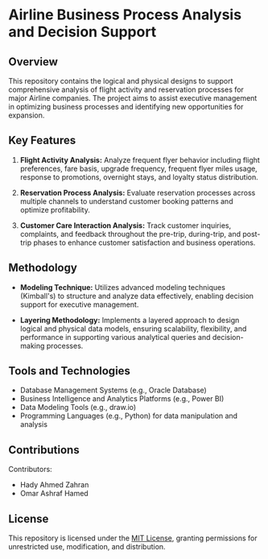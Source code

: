 # Airline Business Process Analysis and Decision Support

## Overview

This repository contains the logical and physical designs to support comprehensive analysis of flight activity and reservation processes for major Airline companies. The project aims to assist executive management in optimizing business processes and identifying new opportunities for expansion.

## Key Features

1. **Flight Activity Analysis:** Analyze frequent flyer behavior including flight preferences, fare basis, upgrade frequency, frequent flyer miles usage, response to promotions, overnight stays, and loyalty status distribution.

2. **Reservation Process Analysis:** Evaluate reservation processes across multiple channels to understand customer booking patterns and optimize profitability.

3. **Customer Care Interaction Analysis:** Track customer inquiries, complaints, and feedback throughout the pre-trip, during-trip, and post-trip phases to enhance customer satisfaction and business operations.

## Methodology

- **Modeling Technique:** Utilizes advanced modeling techniques (Kimball's) to structure and analyze data effectively, enabling decision support for executive management.
  
- **Layering Methodology:** Implements a layered approach to design logical and physical data models, ensuring scalability, flexibility, and performance in supporting various analytical queries and decision-making processes.

## Tools and Technologies

- Database Management Systems (e.g., Oracle Database)
- Business Intelligence and Analytics Platforms (e.g., Power BI)
- Data Modeling Tools (e.g., draw.io)
- Programming Languages (e.g., Python) for data manipulation and analysis

## Contributions

Contributors:
- Hady Ahmed Zahran
- Omar Ashraf Hamed
  

## License

This repository is licensed under the [MIT License](LICENSE), granting permissions for unrestricted use, modification, and distribution.

